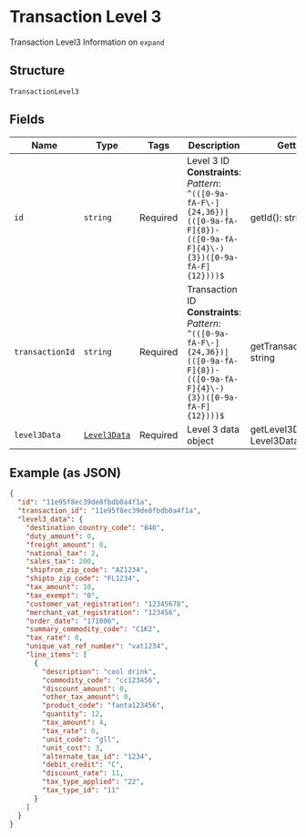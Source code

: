 
# Transaction Level 3

Transaction Level3 Information on `expand`

## Structure

`TransactionLevel3`

## Fields

| Name | Type | Tags | Description | Getter | Setter |
|  --- | --- | --- | --- | --- | --- |
| `id` | `string` | Required | Level 3 ID<br>**Constraints**: *Pattern*: `^(([0-9a-fA-F\-]{24,36})\|(([0-9a-fA-F]{8})-(([0-9a-fA-F]{4}\-){3})([0-9a-fA-F]{12})))$` | getId(): string | setId(string id): void |
| `transactionId` | `string` | Required | Transaction ID<br>**Constraints**: *Pattern*: `^(([0-9a-fA-F\-]{24,36})\|(([0-9a-fA-F]{8})-(([0-9a-fA-F]{4}\-){3})([0-9a-fA-F]{12})))$` | getTransactionId(): string | setTransactionId(string transactionId): void |
| `level3Data` | [`Level3Data`](../../doc/models/level-3-data.md) | Required | Level 3 data object | getLevel3Data(): Level3Data | setLevel3Data(Level3Data level3Data): void |

## Example (as JSON)

```json
{
  "id": "11e95f8ec39de8fbdb0a4f1a",
  "transaction_id": "11e95f8ec39de8fbdb0a4f1a",
  "level3_data": {
    "destination_country_code": "840",
    "duty_amount": 0,
    "freight_amount": 0,
    "national_tax": 2,
    "sales_tax": 200,
    "shipfrom_zip_code": "AZ1234",
    "shipto_zip_code": "FL1234",
    "tax_amount": 10,
    "tax_exempt": "0",
    "customer_vat_registration": "12345678",
    "merchant_vat_registration": "123456",
    "order_date": "171006",
    "summary_commodity_code": "C1K2",
    "tax_rate": 0,
    "unique_vat_ref_number": "vat1234",
    "line_items": [
      {
        "description": "cool drink",
        "commodity_code": "cc123456",
        "discount_amount": 0,
        "other_tax_amount": 0,
        "product_code": "fanta123456",
        "quantity": 12,
        "tax_amount": 4,
        "tax_rate": 0,
        "unit_code": "gll",
        "unit_cost": 3,
        "alternate_tax_id": "1234",
        "debit_credit": "C",
        "discount_rate": 11,
        "tax_type_applied": "22",
        "tax_type_id": "11"
      }
    ]
  }
}
```

